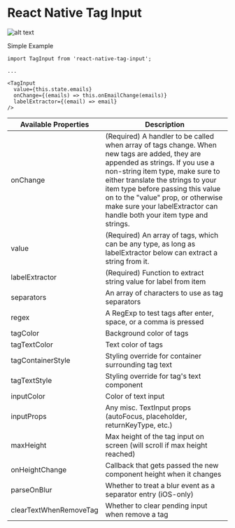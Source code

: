 # React Native Tag Input

![alt text](example.png "Example visual")

Simple Example

```
import TagInput from 'react-native-tag-input';

...

<TagInput
  value={this.state.emails}
  onChange={(emails) => this.onEmailChange(emails)}
  labelExtractor={(email) => email}
/>
```


| Available Properties | Description |
-----------------------|-----------------
| onChange | (Required) A handler to be called when array of tags change. When new tags are added, they are appended as strings. If you use a non-string item type, make sure to either translate the strings to your item type before passing this value on to the "value" prop, or otherwise make sure your labelExtractor can handle both your item type and strings. |
| value | (Required) An array of tags, which can be any type, as long as labelExtractor below can extract a string from it. |
| labelExtractor | (Required) Function to extract string value for label from item |
| separators | An array of characters to use as tag separators |
| regex | A RegExp to test tags after enter, space, or a comma is pressed |
| tagColor | Background color of tags |
| tagTextColor | Text color of tags |
| tagContainerStyle | Styling override for container surrounding tag text |
| tagTextStyle | Styling override for tag's text component |
| inputColor | Color of text input |
| inputProps | Any misc. TextInput props (autoFocus, placeholder, returnKeyType, etc.) |
| maxHeight | Max height of the tag input on screen (will scroll if max height reached) |
| onHeightChange | Callback that gets passed the new component height when it changes |
| parseOnBlur | Whether to treat a blur event as a separator entry (iOS-only) |
| clearTextWhenRemoveTag | Whether to clear pending input when remove a tag |
